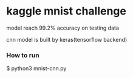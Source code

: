 # kaggle mnist challenge
model reach 99.2% accuracy on testing data


cnn model is built by keras(tensorflow backend)


### How to run
$ python3 mnist-cnn.py
